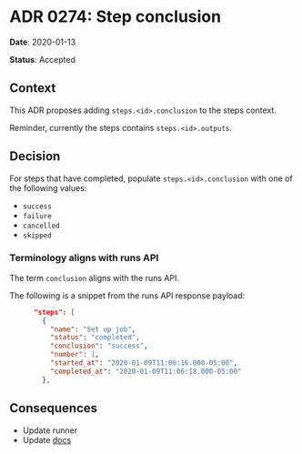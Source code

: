 # ADR 0274: Step conclusion

**Date**: 2020-01-13

**Status**: Accepted

## Context

This ADR proposes adding `steps.<id>.conclusion` to the steps context.

Reminder, currently the steps contains `steps.<id>.outputs`.

## Decision

For steps that have completed, populate `steps.<id>.conclusion` with one of the following values:

- `success`
- `failure`
- `cancelled`
- `skipped`

### Terminology aligns with runs API

The term `conclusion` aligns with the runs API.

The following is a snippet from the runs API response payload:

```json
      "steps": [
        {
          "name": "Set up job",
          "status": "completed",
          "conclusion": "success",
          "number": 1,
          "started_at": "2020-01-09T11:06:16.000-05:00",
          "completed_at": "2020-01-09T11:06:18.000-05:00"
        },
```

## Consequences

- Update runner
- Update [docs](https://help.github.com/en/actions/automating-your-workflow-with-github-actions/contexts-and-expression-syntax-for-github-actions#steps-context)